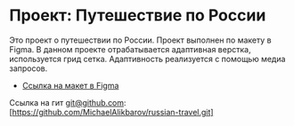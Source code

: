 # Проект: Путешествие по России


Это проект о путешествии по России.
Проект выполнен по макету в Figma.
В данном проекте отрабатывается адаптивная верстка, используется грид сетка.
Адаптивность реализуется с помощью медиа запросов.


* [Ссылка на макет в Figma](https://www.figma.com/file/5S2WSbEFL6awjVWJ0NWL8Q/Sprint-3_-Russia-_-desktop-mobile?node-id=28503%3A0)

Ссылка на гит git@github.com:[https://github.com/MichaelAlikbarov/russian-travel.git]
